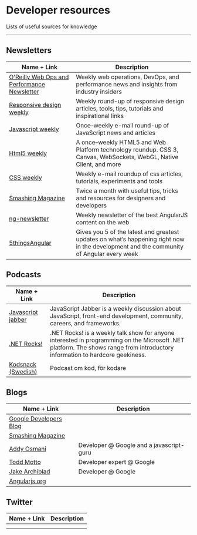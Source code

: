 # Developer resources
Lists of useful sources for knowledge

---------------------------------

## Newsletters
|Name + Link|Description|
|-----------|----|
|[O'Reilly Web Ops and Performance Newsletter](http://www.oreilly.com/webops-perf/newsletter.html)|Weekly web operations, DevOps, and performance news and insights from industry insiders| 
|[Responsive design weekly](http://responsivedesignweekly.com/)|Weekly round-up of responsive design articles, tools, tips, tutorials and inspirational links|
|[Javascript weekly](http://javascriptweekly.com/)|Once–weekly e-mail round-up of JavaScript news and articles| 
|[Html5 weekly](http://html5weekly.com/)|A once–weekly HTML5 and Web Platform technology roundup. CSS 3, Canvas, WebSockets, WebGL, Native Client, and more|
|[CSS weekly](http://css-weekly.com/)|Weekly e-mail roundup of css articles, tutorials, experiments and tools|
|[Smashing Magazine](https://www.smashingmagazine.com/the-smashing-newsletter/)|Twice a month with useful tips, tricks and resources for designers and developers|
|[ng-newsletter](http://www.ng-newsletter.com/)|Weekly newsletter of the best AngularJS content on the web|
|[5thingsAngular](http://5thingsangular.github.io/)|Gives you 5 of the latest and greatest updates on what’s happening right now in the development and the community of Angular every week|


## Podcasts
|Name + Link|Description|
|-----------|----|
|[Javascript jabber](https://devchat.tv/js-jabber)|JavaScript Jabber is a weekly discussion about JavaScript, front-end development, community, careers, and frameworks.|
|[.NET Rocks!](https://www.dotnetrocks.com/)|.NET Rocks! is a weekly talk show for anyone interested in programming on the Microsoft .NET platform. The shows range from introductory information to hardcore geekiness.|
|[Kodsnack (Swedish)](http://kodsnack.se/)|Podcast om kod, för kodare|

## Blogs
|Name + Link|Description|
|-----------|----|
|[Google Developers Blog](https://developers.googleblog.com/)||
|[Smashing Magazine](https://www.smashingmagazine.com/)||
|[Addy Osmani](https://addyosmani.com/blog/)|Developer @ Google and a javascript-guru|
|[Todd Motto](https://toddmotto.com/)|Developer expert @ Google|
|[Jake Archiblad](https://jakearchibald.com/)|Developer @ Google|
|[Angularjs.org](https://blog.angularjs.org/)||


## Twitter
|Name + Link|Description|
|-----------|----|
|[]()||
|[]()||


